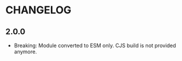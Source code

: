 # CHANGELOG

## 2.0.0

- Breaking: Module converted to ESM only. CJS build is not provided anymore.
